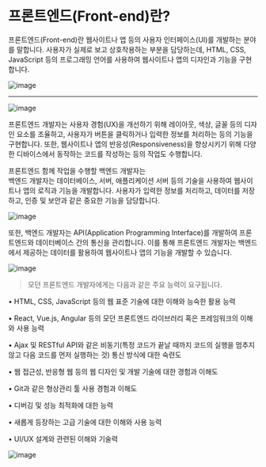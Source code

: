 # 프론트엔드(Front-end)란?
프론트엔드(Front-end)란 웹사이트나 앱 등의 사용자 인터페이스(UI)를 개발하는 분야를 말합니다. 사용자가 실제로 보고 상호작용하는 부분을 담당하는데, HTML, CSS, JavaScript 등의 프로그래밍 언어를 사용하여 웹사이트나 앱의 디자인과 기능을 구현합니다.​  

![image](https://github.com/user-attachments/assets/b1679fdb-e33a-4cb0-9143-367da698ed91)

***  


![image](https://github.com/user-attachments/assets/7e98cb73-898f-4dd9-82e5-189344da4f6f)


프론트엔드 개발자는 사용자 경험(UX)을 개선하기 위해 레이아웃, 색상, 글꼴 등의 디자인 요소를 조율하고, 사용자가 버튼을 클릭하거나 입력한 정보를 처리하는 등의 기능을 구현합니다. 또한, 웹사이트나 앱의 반응성(Responsiveness)을 향상시키기 위해 다양한 디바이스에서 동작하는 코드를 작성하는 등의 작업도 수행합니다.​

프론트엔드  함께 작업을 수행할  백엔드 개발자는  
백엔드 개발자는 데이터베이스, 서버, 애플리케이션 서버 등의 기술을 사용하여 웹사이트나 앱의 로직과 기능을 개발합니다. 사용자가 입력한 정보를 처리하고, 데이터를 저장하고, 인증 및 보안과 같은 중요한 기능을 담당합니다.​

![image](https://github.com/user-attachments/assets/704595cf-7a64-4baf-b596-23adb0749234)

또한, 백엔드 개발자는 API(Application Programming Interface)를 개발하여 프론트엔드와 데이터베이스 간의 통신을 관리합니다. 이를 통해 프론트엔드 개발자는 백엔드에서 제공하는 데이터를 활용하여 웹사이트나 앱의 기능을 개발할 수 있습니다.


![image](https://github.com/user-attachments/assets/8659c97e-40b5-4a48-8490-739d744dad63)


> 모던 프론트엔드 개발자에게는 다음과 같은 주요 능력이 요구됩니다.

• HTML, CSS, JavaScript 등의 웹 표준 기술에 대한 이해와 능숙한 활용 능력

• React, Vue.js, Angular 등의 모던 프론트엔드 라이브러리 혹은 프레임워크의 이해와 사용 능력

• Ajax 및 RESTful API와 같은 비동기(특정 코드가 끝날 때까지 코드의 실행을 멈추지 않고 다음 코드를 먼저 실행하는 것) 통신 방식에 대한 숙련도

• 웹 접근성, 반응형 웹 등의 웹 디자인 및 개발 기술에 대한 경험과 이해도

• Git과 같은 형상관리 툴 사용 경험과 이해도

• 디버깅 및 성능 최적화에 대한 능력

• 새롭게 등장하는 고급 기술에 대한 이해와 사용 능력

• UI/UX 설계와 관련된 이해와 기술력


![image](https://github.com/user-attachments/assets/06b323a9-093b-4c90-afd2-bc0f6e417a40)

